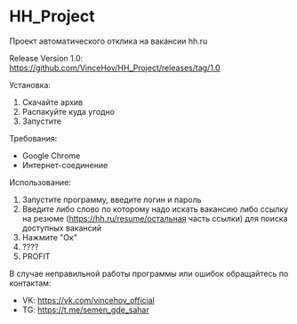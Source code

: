 # HH_Project
Проект автоматического отклика на вакансии hh.ru

Release Version 1.0:
  https://github.com/VinceHov/HH_Project/releases/tag/1.0

Установка:
1. Скачайте архив
2. Распакуйте куда угодно
3. Запустите

Требования:
- Google Chrome
- Интернет-соединение

Использование:
1. Запустите программу, введите логин и пароль
2. Введите либо слово по которому надо искать вакансию либо ссылку на резюме (https://hh.ru/resume/остальная часть ссылки) для поиска доступных вакансий
3. Нажмите "Ок"
4. ????
4. PROFIT


В случае неправильной работы программы или ошибок обращайтесь по контактам: 
- VK: https://vk.com/vincehov_official
- TG: https://t.me/semen_gde_sahar
